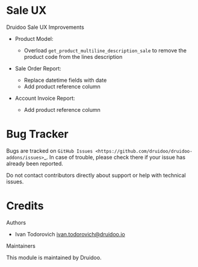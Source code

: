 
Sale UX
=======

Druidoo Sale UX Improvements

- Product Model:
	- Overload `get_product_multiline_description_sale` to remove 
	the product code from the lines description

- Sale Order Report:
	- Replace datetime fields with date
	- Add product reference column

- Account Invoice Report:
	- Add product reference column


Bug Tracker
===========

Bugs are tracked on `GitHub Issues <https://github.com/druidoo/druidoo-addons/issues>`_.
In case of trouble, please check there if your issue has already been reported.

Do not contact contributors directly about support or help with technical issues.

Credits
=======

Authors

* Ivan Todorovich <ivan.todorovich@druidoo.io>


Maintainers

This module is maintained by Druidoo.

